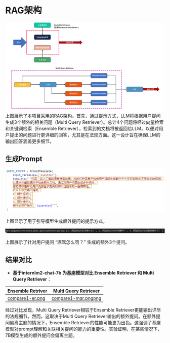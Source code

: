 # RAG架构
![rag-framework.png](../assets/rag.png)
上图展示了本项目采用的RAG架构。首先，通过提示方式，LLM将根据用户提问生成3个额外的相关问题（Multi Query Retriever）。总计4个问题将经过向量检索和关键词检索（Ensemble Retriever），检索到的文档将被返回给LLM，以便对用户提出的问题进行更详细的回答，尤其是在法规方面。这一设计旨在确保LLM的输出回答涵盖更多细节。

## 生成Prompt
![multi-query-prompt.png](../assets/MultiQueryPrompt.png)

上图显示了用于引导模型生成额外提问的提示方式。


![extra-query-generated.png](../assets/extra-query-generated.png)

上图展示了针对用户提问 “酒驾怎么罚？” 生成的额外3个提问。

## 结果对比

- **基于internlm2-chat-7b 为基座模型对比 Ensemble Retriever 和 Multi Query Retriever**：
  
| Ensemble Retriver  | Multi Query Retriever |
|--------------------|-----------------------|
| [compare1-er.png](../assets/compare1-er.png) | [compare1-mqr.pngpng](../assets/compare1-mqr.png)  |

经过对比发现，Multi Query Retriever相较于Ensemble Retriever更能输出详尽的法规细节。然而，这取决于Multi Query Retriever输出的额外提问。在额外提问偏离主题的情况下，Ensemble Retriever的性能可能更为出色。这强调了基座模型对prompt理解和关联相关提问的能力的重要性。实验证明，在某些情况下，7B模型生成的额外提问会偏离主题。

